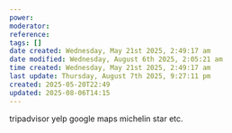 ```yaml
---
power: 
moderator: 
reference: 
tags: []
date created: Wednesday, May 21st 2025, 2:49:17 am
date modified: Wednesday, August 6th 2025, 2:05:21 am
time created: Wednesday, May 21st 2025, 2:49:17 am
last update: Thursday, August 7th 2025, 9:27:11 pm
created: 2025-05-20T22:49
updated: 2025-08-06T14:15
---
```

tripadvisor
yelp
google maps
michelin star etc.
